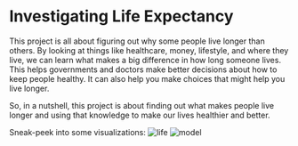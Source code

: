 # **Investigating Life Expectancy**
This project is all about figuring out why some people live longer than others. By looking at things like healthcare, money, lifestyle, and where they live, we can learn what makes a big difference in how long someone lives. This helps governments and doctors make better decisions about how to keep people healthy. It can also help you make choices that might help you live longer.

So, in a nutshell, this project is about finding out what makes people live longer and using that knowledge to make our lives healthier and better.

Sneak-peek into some visualizations:
![life](https://github.com/kauser-1712/Life_expectancy/assets/141541563/c569ba3d-5540-49f5-b2c7-56fc6c39ac4a)
![model](https://github.com/kauser-1712/Life_expectancy/assets/141541563/b1b4075b-f10f-4863-afd1-bb4a57e4a419)

